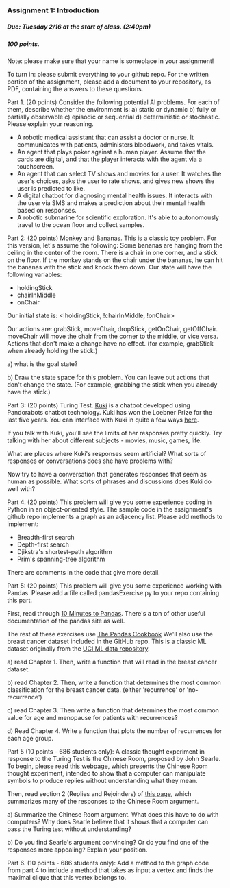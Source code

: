 ### Assignment 1: Introduction

##### Due: Tuesday 2/16 at the start of class. (2:40pm)

##### 100 points.

Note: please make sure that your name is someplace in your assignment!

To turn in: please submit everything to your github repo. For the written portion of the assignment, please add a document to your repository, as PDF, containing the answers to these questions.

Part 1. (20 points) Consider the following potential AI problems. For each of them, describe whether the environment is: a) static or dynamic b) fully or partially observable c) episodic or sequential d) deterministic or stochastic. Please explain your reasoning.

- A robotic medical assistant that can assist a doctor or nurse. It communicates with patients, administers bloodwork, and takes vitals.
- An agent that plays poker against a human player. Assume that the cards are digital, and that the player interacts with the agent via a touchscreen.
- An agent that can select TV shows and movies for a user. It watches the user's choices, asks the user to rate shows, and gives new shows the user is predicted to like. 
- A digital chatbot for diagnosing mental health issues. It interacts with the user via SMS and makes a prediction about their mental health based on responses.
- A robotic submarine for scientific exploration. It's able to autonomously travel to the ocean floor and collect samples.

Part 2: (20 points) Monkey and Bananas. This is a classic toy problem. For this version, let's assume the following:
Some bananas are hanging from the ceiling in the center of the room. There is a chair in one corner, and a stick on the floor. If the monkey stands on the chair under the bananas, he can hit the bananas with the stick and knock them down. 
Our state will have the following variables:
- holdingStick 
- chairInMiddle
- onChair

Our initial state is: <!holdingStick, !chairInMiddle, !onChair>

Our actions are: grabStick, moveChair, dropStick, getOnChair, getOffChair. moveChair will move the chair from the corner to the middle, or vice versa. Actions that don't make a change have no effect. (for example, grabStick when already holding the stick.)

a) what is the goal state?


b) Draw the state space for this problem. You can leave out actions that don't change the state. (For example, grabbing the stick when you already have the stick.)


Part 3: (20 points) Turing Test. [Kuki](https://www.pandorabots.com/kuki/) is a chatbot developed using Pandorabots chatbot technology. Kuki has won the Loebner Prize for the last five years. You can interface with Kuki in quite a few ways [here](https://www.kuki.ai/).

If you talk with Kuki, you'll see the limits of her responses pretty quickly. Try talking with her about different subjects - movies, music, games, life. 

What are places where Kuki's responses seem artificial? What sorts of responses or conversations does she have problems with?

Now try to have a conversation that generates responses that seem as human as possible. What sorts of phrases and discussions does Kuki do well with?


Part 4. (20 points) This problem will give you some experience coding in Python in an object-oriented style. 
The sample code in the assignment's github repo implements a graph as an adjacency list. Please add methods to implement:
- Breadth-first search
- Depth-first search
- Djikstra's shortest-path algorithm
- Prim's spanning-tree algorithm

There are comments in the code that give more detail.

Part 5: (20 points) This problem will give you some experience working with Pandas. Please add a file called pandasExercise.py to your repo containing this part.

First, read through [10 Minutes to Pandas](https://pandas.pydata.org/docs/user_guide/10min.html#min). There's a ton of other useful documentation of the pandas site as well.

The rest of these exercises use [The Pandas Cookbook](https://github.com/jvns/pandas-cookbook)
We'll also use the breast cancer dataset included in the GitHub repo. This is a classic ML dataset originally from the [UCI ML data repository](https://archive.ics.uci.edu/ml/index.php).

a) read Chapter 1.  Then, write a function that will read in the breast cancer dataset.

b) read Chapter 2. Then, write a function that determines the most common classification for the breast cancer data. (either 'recurrence' or 'no-recurrence')

c) read Chapter 3. Then write a function that determines the most common value for age and menopause for patients with recurrences?

d) Read Chapter 4. Write a function that plots the number of recurrences for each age group.


Part 5 (10 points - 686 students only): A classic thought experiment in response to the Turing Test is the Chinese Room, proposed by John Searle.
To begin, please read [this webpage](https://mind.ilstu.edu/curriculum/searle_chinese_room/searle_chinese_room.html), which presents the Chinese Room thought experiment, intended to show that a computer can manipulate symbols to produce replies without understanding what they mean.

Then, read section 2 (Replies and Rejoinders) of [this page](https://iep.utm.edu/chineser/), which summarizes many of the responses to the Chinese Room argument.

a) Summarize the Chinese Room argument. What does this have to do with computers? Why does Searle believe that it shows that a computer can pass the Turing test without understanding?

b) Do you find Searle's argument convincing? Or do you find one of the responses more appealing? Explain your position. 

Part 6. (10 points - 686 students only): Add a method to the graph code from part 4 to include a method that takes as input a vertex and finds the maximal clique that this vertex belongs to. 